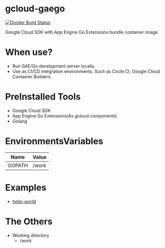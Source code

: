 # gcloud-gaego
[![Docker Build Status](https://img.shields.io/docker/build/ryutah/gcloud-gaego.svg)](https://hub.docker.com/r/ryutah/gcloud-gaego)

Google Cloud SDK with App Engine Go Extensions bundle container image.

# When use?
* Run GAE/Go development server locally.
* Use as CI/CD integration environments. Such as Circle CI, Google Cloud Container Builders.


# PreInstalled Tools
* Google Cloud SDK
* App Engine Go Extensions(As gcloud components)
* Golang


# EnvironmentsVariables
| Name   | Value |
| ---    | ---   |
| GOPATH | /work |


# Examples
* [hello-world](https://github.com/ryutah/docker-gcloud-gaego/tree/master/examples/hello-world)


# The Others
* Working directory
  - /work
